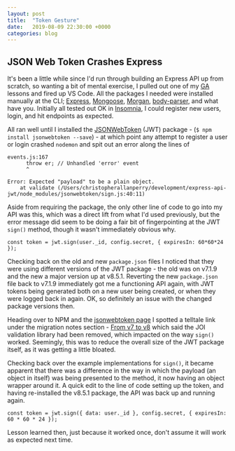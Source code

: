 ```yaml
---
layout: post
title:  "Token Gesture"
date:   2019-08-09 22:30:00 +0000
categories: blog
---
```

## JSON Web Token Crashes Express

It's been a little while since I'd run through building an Express API up from scratch, so wanting a bit of mental exercise, I pulled out one of my [GA](https://generalassemb.ly) lessons and fired up VS Code. All the packages I needed were installed manually at the CLI; [Express](https://www.npmjs.com/package/express), [Mongoose](https://www.npmjs.com/package/mongoose), [Morgan](https://www.npmjs.com/package/morgan), [body-parser](https://www.npmjs.com/package/body-parser), and what have you. Initially all tested out OK in [Insomnia](https://www.insomnia.rest/), I could register new users, login, and hit endpoints as expected.

All ran well until I installed the [JSONWebToken](https://www.npmjs.com/package/jsonwebtoken) (JWT) package - (`$ npm install jsonwebtoken --save`) - at which point any attempt to register a user or login crashed `nodemon` and spit out an error along the lines of

```
events.js:167
      throw er; // Unhandled 'error' event
      ^

Error: Expected "payload" to be a plain object.
    at validate (/Users/christopherallanperry/development/express-api-jwt/node_modules/jsonwebtoken/sign.js:40:11)
```

Aside from requiring the package, the only other line of code to go into my API was this, which was a direct lift from what I'd used previously, but the error message did seem to be doing a fair bit of fingerpointing at the JWT `sign()` method, though it wasn't immediately obvious why.

```
const token = jwt.sign(user._id, config.secret, { expiresIn: 60*60*24 });
```

Checking back on the old and new `package.json` files I noticed that they were using different versions of the JWT package - the old was on v7.1.9 and the new a major version up at v8.5.1. Reverting the new `package.json` file back to v7.1.9 immediately got me a functioning API again, with JWT tokens being generated both on a new user being created, or when they were logged back in again. OK, so definitely an issue with the changed package versions then.

Heading over to NPM and the [jsonwebtoken page](https://www.npmjs.com/package/jsonwebtoken) I spotted a telltale link under the migration notes section - [From v7 to v8](https://github.com/auth0/node-jsonwebtoken/wiki/Migration-Notes:-v7-to-v8) which said the JOI validation library had been removed, which impacted on the way `sign()` worked. Seemingly, this was to reduce the overall size of the JWT package itself, as it was getting a little bloated.

Checking back over the example implementations for `sign()`, it became apparent that there was a difference in the way in which the payload (an object in itself) was being presented to the method, it now having an object wrapper around it. A quick edit to the line of code setting up the token, and having re-installed the v8.5.1 package, the API was back up and running again.

```
const token = jwt.sign({ data: user._id }, config.secret, { expiresIn: 60 * 60 * 24 });
```

Lesson learned then, just because it worked once, don't assume it will work as expected next time.
